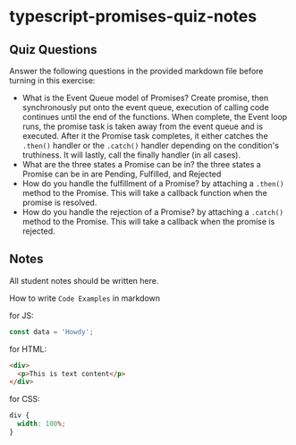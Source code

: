 # typescript-promises-quiz-notes

## Quiz Questions

Answer the following questions in the provided markdown file before turning in this exercise:

- What is the Event Queue model of Promises?
  Create promise, then synchronously put onto the event queue, execution of calling code continues until the end of the functions. When complete, the Event loop runs, the promise task is taken away from the event queue and is executed. After it the Promise task completes, it either catches the `.then()` handler or the `.catch()` handler depending on the condition's truthiness. It will lastly, call the finally handler (in all cases).
- What are the three states a Promise can be in?
  the three states a Promise can be in are Pending, Fulfilled, and Rejected
- How do you handle the fulfillment of a Promise?
  by attaching a `.then()` method to the Promise. This will take a callback function when the promise is resolved.
- How do you handle the rejection of a Promise?
  by attaching a `.catch()` method to the Promise. This will take a callback when the promise is rejected.

## Notes

All student notes should be written here.

How to write `Code Examples` in markdown

for JS:

```javascript
const data = 'Howdy';
```

for HTML:

```html
<div>
  <p>This is text content</p>
</div>
```

for CSS:

```css
div {
  width: 100%;
}
```
